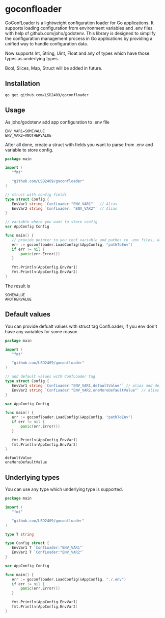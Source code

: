 # goconfloader

 GoConfLoader is a lightweight configuration loader for Go applications. It supports loading configuration from environment variables and .env files with help of github.com/joho/godotenv. This library is designed to simplify the configuration management process in Go applications by providing a unified way to handle configuration data.

 Now supports Int, String, Uint, Float and any of types which have those types as underlying types.

 Bool, Slices, Map, Struct will be added in future.

 ## Installation
 ```shell
 go get github.com/LSD2409/goconfloader
 ```
 ## Usage
 As joho/godotenv add app configuration to .env file 
 ```shell
 ENV_VAR1=SOMEVALUE
 ENV_VAR2=ANOTHERVALUE
 ```
 After all done, create a struct with fields you want to parse from .env and variable to store config. 
 ```go
 package main

 import (
    "fmt"

    "github.com/LSD2409/goconfloader"
 )
 
 // struct with config fields
 type struct Config {
    EnvVar1 string `ConfLoader:"ENV_VAR1"`  // Alias
    EnvVar2 string `ConfLoader: "ENV_VAR2"` // Alias
 }

 // variable where you want to store config
 var AppConfig Config

 func main() {
    // provide pointer to you conf variable and pathes to .env files, also you can skip path to env if you env variables already loaded
    err := goconfloader.LoadConfig(&AppConfig, "pathToEnv")
    if err != nil {
        panic(err.Error())
    }

    fmt.Println(AppConfig.EnvVar1)
    fmt.Println(AppConfig.EnvVar2)
 }
 ```

 The result is 
 ```shell
 SOMEVALUE
 ANOTHERVALUE
 ```

 ## Default values
 You can provide defualt values with struct tag ConfLoader, if you env don't have any variables for some reason.
 ```go
package main

 import (
    "fmt"

    "github.com/LSD2409/goconfloader"
 )
 
 // add default values with ConfLoader tag
 type struct Config {
    EnvVar1 string `ConfLoader:"ENV_VAR1,defaultValue"` // alias and default value
    EnvVar2 string `ConfLoader:"ENV_VAR2,oneMoreDefaultValue"` // alias and default value
 }

 var AppConfig Config

 func main() {
    err := goconfloader.LoadConfig(&AppConfig, "pathToEnv")
    if err != nil {
        panic(err.Error())
    }

    fmt.Println(AppConfig.EnvVar1)
    fmt.Println(AppConfig.EnvVar2)
 }
 ```
 ```shell
 defaultValue
 oneMoreDefaultValue
 ```

 ## Underlying types
 You can use any type which underlying type is supported.
 ```go
 package main

import (
	"fmt"

	"github.com/LSD2409/goconfloader"
)

type T string

type Config struct {
	EnvVar1 T `ConfLoader:"ENV_VAR1"`
	EnvVar2 T `ConfLoader:"ENV_VAR2"`
}

var AppConfig Config

func main() {
	err := goconfloader.LoadConfig(&AppConfig, "./.env")
	if err != nil {
		panic(err.Error())
	}

	fmt.Println(AppConfig.EnvVar1)
	fmt.Println(AppConfig.EnvVar2)
}
 ```
